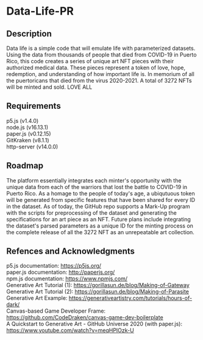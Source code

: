 # Data-Life-PR
## Description
Data life is a simple code that will emulate life with parameterized datasets. Using the data from thousands of people that died from COVID-19 in Puerto Rico, this code creates a series of unique art NFT pieces with their authorized medical data. These pieces represent a token of love, hope, redemption, and understanding of how important life is. In memorium of all the puertoricans that died from the virus 2020-2021.  A total of 3272 NFTs will be minted and sold. LOVE ALL

## Requirements

 p5.js (v1.4.0) <br>
 node.js (v16.13.1) <br>
 paper.js (v0.12.15) <br>
 GitKraken (v8.1.1) <br>
 http-server (v14.0.0) <br>
 
## Roadmap
The platform essentially integrates each minter's opportunity with the unique data from each of the warriors that lost the battle to COVID-19 in Puerto Rico. As a homage to the people of today's age, a ubiqutuous token will be generated from specific features that have been shared for every ID in the dataset. As of today, the GitHub repo supports a Mark-Up program with the scripts for preprocessing of the dataset and generating the specifications for an art piece as an NFT. Future plans include integrating the dataset's parsed parameters as a unique ID for the minting process on the complete release of all the 3272 NFT as an unrepeatable art collection. 

## Refences and Acknowledgments
p5.js documentation: https://p5js.org/ <br>
paper.js documentation: http://paperjs.org/ <br>
npm.js documentation: https://www.npmjs.com/ <br>
Generative Art Tutorial (1): https://gorillasun.de/blog/Making-of-Gateway <br>
Generative Art Tutorial (2): https://gorillasun.de/blog/Making-of-Parasite <br>
Generative Art Example: https://generativeartistry.com/tutorials/hours-of-dark/ <br>
Canvas-based Game Developer Frame: https://github.com/CodeDraken/canvas-game-dev-boilerplate <br>
A Quickstart to Generative Art - GitHub Universe 2020 (with paper.js):  https://www.youtube.com/watch?v=meqHPIOzk-U
